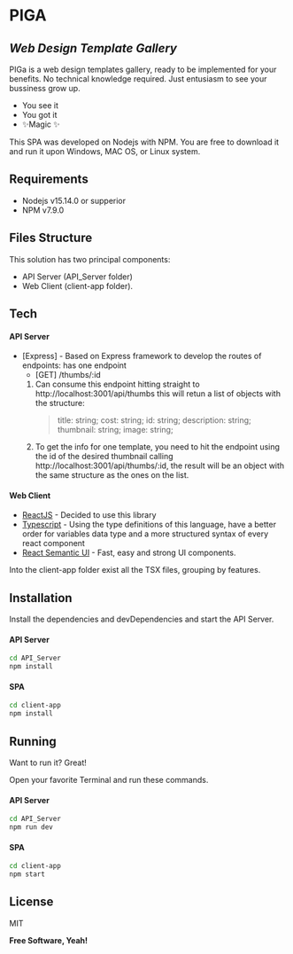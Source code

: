 # PIGA
## _Web Design Template Gallery_

PIGa is a web design templates gallery, ready to be implemented for your benefits. No technical knowledge required. Just entusiasm to see your bussiness grow up.

- You see it
- You got it
- ✨Magic ✨

This SPA was developed on Nodejs with NPM. You are free to download it and run it upon Windows, MAC OS, or Linux system.
## Requirements
- Nodejs v15.14.0 or supperior 
- NPM v7.9.0
## Files Structure
This solution has two principal components: 
- API Server (API_Server folder)
- Web Client (client-app folder).

## Tech

#### API Server

- [Express] - Based on Express framework to develop the routes of endpoints: has one endpoint
  - [GET] /thumbs/:id 
  1. Can consume this endpoint hitting straight to http://localhost:3001/api/thumbs this will retun a list of objects with the structure: 
      > title: string;
      > cost: string;
      > id: string;
      > description: string;
      > thumbnail: string;
      > image: string;
  2. To get the info for one template, you need to hit the endpoint using the id of the desired thumbnail calling http://localhost:3001/api/thumbs/:id, the result will be an object with the same structure as the ones on the list.

#### Web Client
- [ReactJS](https://reactjs.org/) - Decided to use this library
- [Typescript](https://www.typescriptlang.org/) - Using the type definitions of this language, have a better order for variables data type and a more structured syntax of every react component
- [React Semantic UI](https://react.semantic-ui.com/) - Fast, easy and strong UI components.

Into the client-app folder exist all the TSX files, grouping by features.

## Installation

Install the dependencies and devDependencies and start the API Server.
#### API Server
```sh
cd API_Server
npm install
```

#### SPA
```sh
cd client-app
npm install
```

## Running

Want to run it? Great!

Open your favorite Terminal and run these commands.

#### API Server

```sh
cd API_Server
npm run dev
```

#### SPA

```sh
cd client-app
npm start
```

## License

MIT

**Free Software, Yeah!**
